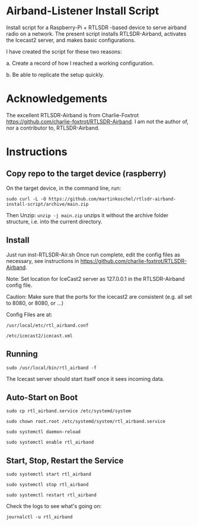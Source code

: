 # Airband-Listener Install Script
Install script for a Raspberry-Pi + RTLSDR -based device to serve airband radio on a network.
The present script installs RTLSDR-Airband, activates the Icecast2 server, and makes basic configurations.

I have created the script for these two reasons:

a. Create a record of how I reached a working configuration.

b. Be able to replicate the setup quickly. 

# Acknowledgements
The excellent RTLSDR-Airband is from Charlie-Foxtrot https://github.com/charlie-foxtrot/RTLSDR-Airband.
I am not the author of, nor a contributor to, RTLSDR-Airband.

# Instructions

## Copy repo to the target device (raspberry)

On the target device, in the command line, run:

`sudo curl -L -O https://github.com/martinkoschel/rtlsdr-airband-install-script/archive/main.zip`

Then Unzip:
`unzip -j main.zip` unzips it without the archive folder structure, i.e. into the current directory. 

## Install

Just run inst-RTLSDR-Air.sh
Once run complete, edit the config files as necessary, see instructions in https://github.com/charlie-foxtrot/RTLSDR-Airband. 

Note: Set location for IceCast2 server as 127.0.0.1 in the RTLSDR-Airband config file.

Caution: Make sure that the ports for the icecast2 are consistent (e.g. all set to 8080, or 8080, or ...)

Config Files are at:

`/usr/local/etc/rtl_airband.conf`  

`/etc/icecast2/icecast.xml`




## Running

`sudo /usr/local/bin/rtl_airband -f`

The Icecast server should start itself once it sees incoming data.

## Auto-Start on Boot

`sudo cp rtl_airband.service /etc/systemd/system`

`sudo chown root.root /etc/systemd/system/rtl_airband.service`

`sudo systemctl daemon-reload`

`sudo systemctl enable rtl_airband`

## Start, Stop, Restart the Service

`sudo systemctl start rtl_airband`

`sudo systemctl stop rtl_airband`

`sudo systemctl restart rtl_airband`


Check the logs to see what's going on: 

`journalctl -u rtl_airband`
